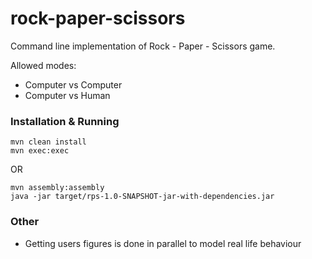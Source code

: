 # rock-paper-scissors
Command line implementation of Rock - Paper - Scissors game.

Allowed modes:
* Computer vs Computer
* Computer vs Human

### Installation & Running

```
mvn clean install
mvn exec:exec
```

OR

```
mvn assembly:assembly
java -jar target/rps-1.0-SNAPSHOT-jar-with-dependencies.jar
```

### Other
* Getting users figures is done in parallel to model real life behaviour
